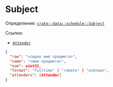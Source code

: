 # Subject

Определение: [`crate::data::schedule::Subject`](/src/data/schedule/mod.rs?blame=1#L106)

Ссылки:
- [`Attender`](/doc/ru/object/attender.md)

```json
{
  "raw": "<сырое имя предмета>",
  "name": "<имя предмета>",
  "num": uint32,
  "format": "fulltime" | "remote" | "unknown",
  "attenders": [Attender]
}
```